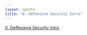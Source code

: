 ```yaml
---
layout: apunte
title: "0. Defensive Security Intro"
---
```


[0. Deffensive Security Intro](/apuntes/thm/0-pre-career/1-pre-security/1-introduction-to-cybersecurity/2-deffensive-security-intro/0-deffensive-security-intro/)